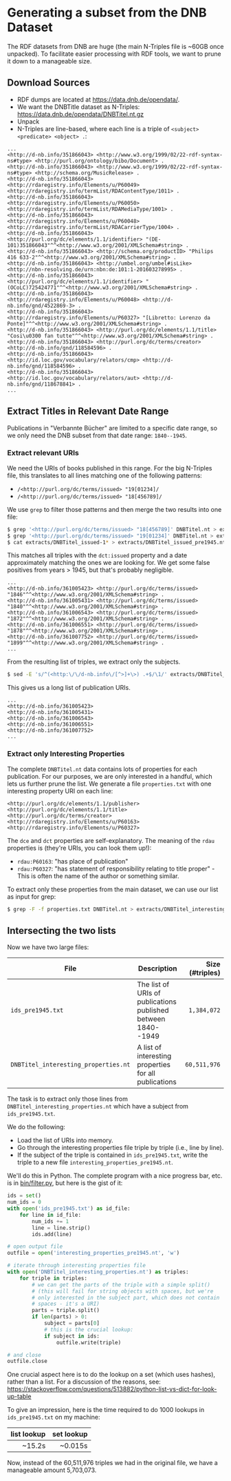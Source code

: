 # Generating a subset from the DNB Dataset

The RDF datasets from DNB are huge (the main N-Triples file is ~60GB once unpacked). To facilitate easier processing with RDF tools, we 
want to prune it down to a manageable size.

## Download Sources

- RDF dumps are located at https://data.dnb.de/opendata/.
- We want the DNBTitle dataset as N-Triples: https://data.dnb.de/opendata/DNBTitel.nt.gz
- Unpack
- N-Triples are line-based, where each line is a triple of `<subject> <predicate> <object> .`:

```Turtle
...
<http://d-nb.info/351866043> <http://www.w3.org/1999/02/22-rdf-syntax-ns#type> <http://purl.org/ontology/bibo/Document> .
<http://d-nb.info/351866043> <http://www.w3.org/1999/02/22-rdf-syntax-ns#type> <http://schema.org/MusicRelease> .
<http://d-nb.info/351866043> <http://rdaregistry.info/Elements/u/P60049> <http://rdaregistry.info/termList/RDAContentType/1011> .
<http://d-nb.info/351866043> <http://rdaregistry.info/Elements/u/P60050> <http://rdaregistry.info/termList/RDAMediaType/1001> .
<http://d-nb.info/351866043> <http://rdaregistry.info/Elements/u/P60048> <http://rdaregistry.info/termList/RDACarrierType/1004> .
<http://d-nb.info/351866043> <http://purl.org/dc/elements/1.1/identifier> "(DE-101)351866043"^^<http://www.w3.org/2001/XMLSchema#string> .
<http://d-nb.info/351866043> <http://schema.org/productID> "Philips 416 633-2"^^<http://www.w3.org/2001/XMLSchema#string> .
<http://d-nb.info/351866043> <http://umbel.org/umbel#isLike> <http://nbn-resolving.de/urn:nbn:de:101:1-201603278995> .
<http://d-nb.info/351866043> <http://purl.org/dc/elements/1.1/identifier> "(OCoLC)725424771"^^<http://www.w3.org/2001/XMLSchema#string> .
<http://d-nb.info/351866043> <http://rdaregistry.info/Elements/u/P60048> <http://d-nb.info/gnd/4522869-3> .
<http://d-nb.info/351866043> <http://rdaregistry.info/Elements/u/P60327> "[Libretto: Lorenzo da Ponte]"^^<http://www.w3.org/2001/XMLSchema#string> .
<http://d-nb.info/351866043> <http://purl.org/dc/elements/1.1/title> "Cosi\u0300 fan tutte"^^<http://www.w3.org/2001/XMLSchema#string> .
<http://d-nb.info/351866043> <http://purl.org/dc/terms/creator> <http://d-nb.info/gnd/118584596> .
<http://d-nb.info/351866043> <http://id.loc.gov/vocabulary/relators/cmp> <http://d-nb.info/gnd/118584596> .
<http://d-nb.info/351866043> <http://id.loc.gov/vocabulary/relators/aut> <http://d-nb.info/gnd/118678841> .
...

```

## Extract Titles in Relevant Date Range

Publications in "Verbannte Bücher" are limited to a specific date range, so we only 
need the DNB subset from that date range: `1840--1945`.

### Extract relevant URIs

 We need the URIs of books published in this range. For the big N-Triples file, this translates to all lines matching one of the following patterns:

- `/<http://purl.org/dc/terms/issued> "19[01234]/`
- `/<http://purl.org/dc/terms/issued> "18[456789]/`

We use `grep` to filter those patterns and then merge the two results into one file:

```bash
$ grep '<http://purl.org/dc/terms/issued> "18[456789]' DNBTitel.nt > extracts/DNBTitel_issued-18--.nt
$ grep '<http://purl.org/dc/terms/issued> "19[01234]' DNBTitel.nt > extracts/DNBTitel_issued-19--.nt
$ cat extracts/DNBTitel_issued-1* > extracts/DNBTitel_issued_pre1945.nt
```

This matches all triples with the `dct:issued` property and a date approximately matching the ones we are looking for. We get some false positives from years > 1945, but that's probably negligible.

```Turtle
...
<http://d-nb.info/361005423> <http://purl.org/dc/terms/issued> "1846"^^<http://www.w3.org/2001/XMLSchema#string> .
<http://d-nb.info/361005431> <http://purl.org/dc/terms/issued> "1840"^^<http://www.w3.org/2001/XMLSchema#string> .
<http://d-nb.info/361006543> <http://purl.org/dc/terms/issued> "1872"^^<http://www.w3.org/2001/XMLSchema#string> .
<http://d-nb.info/361006551> <http://purl.org/dc/terms/issued> "1878"^^<http://www.w3.org/2001/XMLSchema#string> .
<http://d-nb.info/361007752> <http://purl.org/dc/terms/issued> "1899"^^<http://www.w3.org/2001/XMLSchema#string> .
...
```

From the resulting list of triples, we extract only the subjects.

```bash
$ sed -E 's/^(<http:\/\/d-nb.info\/[^>]+\>) .+$/\1/' extracts/DNBTitel_issued_pre1945.nt > extracts/ids_pre1945.txt
```

This gives us a long list of publication URIs.

```
...
<http://d-nb.info/361005423>
<http://d-nb.info/361005431>
<http://d-nb.info/361006543>
<http://d-nb.info/361006551>
<http://d-nb.info/361007752>
...
```

### Extract only Interesting Properties

The complete `DNBTitel.nt` data contains lots of properties for each publication. For our purposes, we are only interested in a handful, which lets us further prune the list. We generate a file `properties.txt` with one interesting property URI on each line:

```
<http://purl.org/dc/elements/1.1/publisher>
<http://purl.org/dc/elements/1.1/title>
<http://purl.org/dc/terms/creator>
<http://rdaregistry.info/Elements/u/P60163>
<http://rdaregistry.info/Elements/u/P60327>
```

The `dce` and `dct` properties are self-explanatory. The meaning of the `rdau` properties is (they're URIs, you can look them up!):

- `rdau:P60163`: "has place of publication"
- `rdau:P60327`: "has statement of responsibility relating to title proper" - This is often the name of the author or something similar.

To extract only these properties from the main dataset, we can use our list as input for grep:

```bash
$ grep -F -f properties.txt DNBTitel.nt > extracts/DNBTitel_interesting_properties.nt
```

## Intersecting the two lists

Now we have two large files:

| File              | Description        | Size (#triples) |
| ----------------- | ------------------ | ---: |
| `ids_pre1945.txt` | The list of URIs of publications published between 1840--1949 | `1,384,072`  |
| `DNBTitel_interesting_properties.nt` | A list of interesting properties for all publications | `60,511,976`|

The task is to extract only those lines from `DNBTitel_interesting_properties.nt` which have a subject from `ids_pre1945.txt`.

We do the following:

- Load the list of URIs into memory.
- Go through the interesting properties file triple by triple (i.e., line by line).
- If the subject of the triple is contained in `ids_pre1945.txt`, write the triple to a new file `interesting_properties_pre1945.nt`.

We'll do this in Python. The complete program with a nice progress bar, etc. is in [bin/filter.py](bin/filter.py), but here is the gist of it:

```python
ids = set()
num_ids = 0
with open('ids_pre1945.txt') as id_file:
    for line in id_file:
        num_ids += 1
        line = line.strip()
        ids.add(line)

# open output file
outfile = open('interesting_properties_pre1945.nt', 'w')

# iterate through interesting properties file
with open('DNBTitel_interesting_properties.nt') as triples:
    for triple in triples:
        # we can get the parts of the triple with a simple split()
        # (this will fail for string objects with spaces, but we're
        # only interested in the subject part, which does not contain
        # spaces - it's a URI)
        parts = triple.split()
        if len(parts) > 0:
            subject = parts[0]
            # this is the crucial lookup:
            if subject in ids:
                outfile.write(triple)

# and close
outfile.close
```

One crucial aspect here is to do the lookup on a set (which uses hashes), rather than a list. For a discussion of the reasons, see: https://stackoverflow.com/questions/513882/python-list-vs-dict-for-look-up-table

To give an impression, here is the time required to do 1000 lookups in `ids_pre1945.txt` on my machine:

| list lookup | set lookup |
| ----------: | ---------: |
| ~15.2s      | ~0.015s    |


Now, instead of the 60,511,976 triples we had in the original file, we have a manageable amount 5,703,073.


